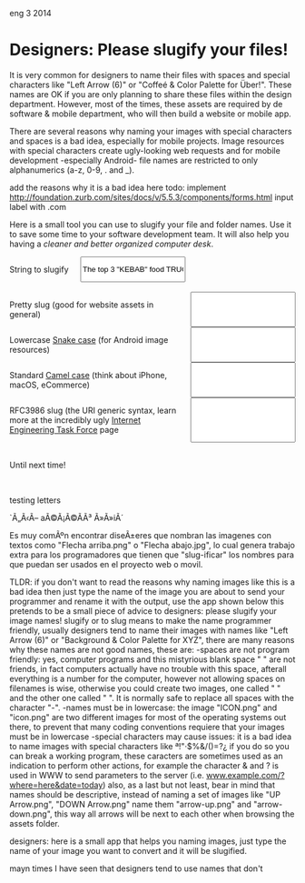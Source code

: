 <permalink>eng</permalink>
<month>3</month>
<year>2014</year>

# Designers: Please slugify your files!

It is very common for designers to name their files with spaces and special characters like "Left Arrow (6)" or "Coffeé & Color Palette for Über!". These names are OK if you are only planning to share these files within the design department. However, most of the times, these assets are required by de software & mobile department, who will then build a website or mobile app.

There are several reasons why naming your images with special characters and spaces is a bad idea, especially for mobile projects. Image resources with special characters create ugly-looking web requests and for mobile development -especially Android- file names are restricted to only alphanumerics (a-z, 0-9, . and _).

<hidden>add the reasons why it is a bad idea here</hidden>
<hidden>todo: implement http://foundation.zurb.com/sites/docs/v/5.5.3/components/forms.html input label with .com </hidden>

Here is a small tool you can use to slugify your file and folder names. Use it to save some time to your software development team. It will also help you having a *cleaner and better organized computer desk*.
 
<form>
	<div class="row">
		<div class="large-12 columns">
			<p class="no-margin">String to slugify</p>
			<input class="in" type="text" placeholder="Write your filename here" value="The top 3 &quot;KEBAB&quot; food TRUCK's in New YÃ–RK" />
		</div>
	</div>
	<br/>
	<div class="row">
		<div class="large-12 columns">
			<p class="no-margin">Pretty slug (good for website assets in general)</p>
			<input class="pretty-slug" type="text" readonly="readonly" />
		</div>
		<div class="large-12 columns">
			<p class="no-margin">Lowercase <a href="https://en.wikipedia.org/wiki/Snake_case">Snake case</a> (for Android image resources)</p>
			<input class="snakecase-slug" type="text" readonly="readonly" />
		</div>
		<div class="large-12 columns">
			<p class="no-margin">Standard <a href="https://en.wikipedia.org/wiki/CamelCase">Camel case</a> (think about iPhone, macOS, eCommerce)</p>
			<input class="camelcase-slug" type="text" readonly="readonly" />
		</div>
		<div class="large-12 columns">
			<p class="no-margin">RFC3986 slug (the URI generic syntax, learn more at the incredibly ugly <a href="https://www.ietf.org/rfc/rfc3986.txt">Internet Engineering Task Force</a> page</p>
			<input class="rfc3986-slug" type="text" readonly="readonly" />
		</div>
	</div>
	<br/>
</form>

Until next time!

<script src="https://cdnjs.cloudflare.com/ajax/libs/lodash.js/4.15.0/lodash.min.js"></script>
<script src="/articles/designers-please-slugify/js/slug.js"></script>
<script>
	var scripts = document.getElementsByTagName('script'),
		thisScript = scripts[scripts.length - 1],
		thisArticle = $(thisScript.parentElement); //This gets the parent article, we should use this from now on
	
	$(function () {
		thisArticle.find('input.in').on('keyup', function (el) {
			var input = $(this).val();
			
			console.log("Converting: " + input);
			thisArticle.find('input.pretty-slug').val(slug(input));
			thisArticle.find('input.snakecase-slug').val(_.snakeCase(input.toLowerCase()));
			thisArticle.find('input.camelcase-slug').val(_.camelCase(input));
			thisArticle.find('input.rfc3986-slug').val(slug(input, { mode: "rfc3986" }));
		});
		thisArticle.find('input.in').trigger('keyup');
	});
</script>

<br/>

<hidden>

testing letters

`Ã„Ã‹Ã–
aÃ©Ã¡Ã©Ã­Ã³
Ã»Ã»iÃ´

Es muy comÃºn encontrar diseÃ±eres que nombran las imagenes con textos como "Flecha arriba.png" o "Flecha abajo.jpg", lo cual genera trabajo extra para los programadores que tienen que "slug-ificar" los nombres para que puedan ser usados en el proyecto web o movil.

TLDR: if you don't want to read the reasons why naming images like this is a bad idea then just type the name of the image you are about to send your programmer and rename it with the output, use the app shown below
this pretends to be a small piece of advice to designers: please slugify your image names!
slugify or to slug means to make the name programmer friendly, usually designers tend to name their images with names like "Left Arrow (6)" or "Background & Color Palette for XYZ", there are many reasons why these names are not good names, these are:
-spaces are not program friendly: yes, computer programs and this mistyrious blank space " " are not friends, in fact computers actually have no trouble with this space, afterall everything is a number for the computer, however not allowing spaces on filenames is wise, otherwise you could create two images, one called " " and the other one called "  ". It is normally safe to replace all spaces with the character "-".
-names must be in lowercase: the image "ICON.png" and "icon.png" are two different images for most of the operating systems out there, to prevent that many coding conventions requiere that your images must be in lowercase
-special characters may cause issues: it is a bad idea to name images with special characters like ª!"·$%&/()=?¿ if you do so you can break a working program, these caracters are sometimes used as an indication to perform other actions, for example the character & and ? is used in WWW to send parameters to the server (i.e. www.example.com/?where=here&date=today)
also, as a last but not least, bear in mind that names should be descriptive, instead of naming a set of images like "UP Arrow.png", "DOWN Arrow.png" name them "arrow-up.png" and "arrow-down.png", this way all arrows will be next to each other when browsing the assets folder.

designers: here is a small app that helps you naming images, just type the name of your image you want to convert and it will be slugified.

mayn times I have seen that designers tend to use names that don't

</hidden>